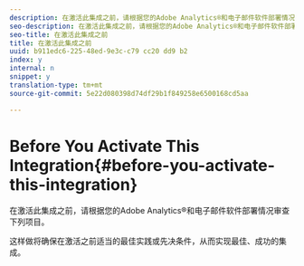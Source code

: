 ```yaml
---
description: 在激活此集成之前，请根据您的Adobe Analytics®和电子邮件软件部署情况审查下列项目。
seo-description: 在激活此集成之前，请根据您的Adobe Analytics®和电子邮件软件部署情况审查下列项目。
seo-title: 在激活此集成之前
title: 在激活此集成之前
uuid: b911edc6-225-48ed-9e3c-c79 cc20 dd9 b2
index: y
internal: n
snippet: y
translation-type: tm+mt
source-git-commit: 5e22d080398d74df29b1f849258e6500168cd5aa

---
```



# Before You Activate This Integration{#before-you-activate-this-integration}

在激活此集成之前，请根据您的Adobe Analytics®和电子邮件软件部署情况审查下列项目。

这样做将确保在激活之前适当的最佳实践或先决条件，从而实现最佳、成功的集成。
